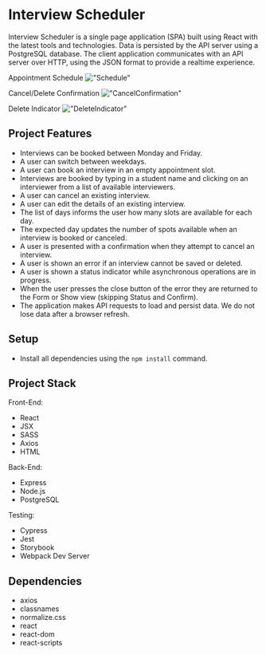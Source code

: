 # Interview Scheduler

Interview Scheduler is a single page application (SPA) built using React with the latest tools and technologies. Data is persisted by the API server using a PostgreSQL database. The client application communicates with an API server over HTTP, using the JSON format to provide a realtime experience.

Appointment Schedule
!["Schedule"](https://github.com/Lomanfan/.jpg)

Cancel/Delete Confirmation
!["CancelConfirmation"](https://github.com/Lomanfan/.jpg)

Delete Indicator
!["DeleteIndicator"](https://github.com/Lomanfan/.jpg)

## Project Features

- Interviews can be booked between Monday and Friday.
- A user can switch between weekdays.
- A user can book an interview in an empty appointment slot.
- Interviews are booked by typing in a student name and clicking on an interviewer from a list of available interviewers.
- A user can cancel an existing interview.
- A user can edit the details of an existing interview.
- The list of days informs the user how many slots are available for each day.
- The expected day updates the number of spots available when an interview is booked or canceled.
- A user is presented with a confirmation when they attempt to cancel an interview.
- A user is shown an error if an interview cannot be saved or deleted.
- A user is shown a status indicator while asynchronous operations are in progress.
- When the user presses the close button of the error they are returned to the Form or Show view (skipping Status and Confirm).
- The application makes API requests to load and persist data. We do not lose data after a browser refresh.

## Setup

- Install all dependencies using the `npm install` command.

## Project Stack

Front-End:

- React
- JSX
- SASS
- Axios
- HTML

Back-End:

- Express
- Node.js
- PostgreSQL

Testing:

- Cypress
- Jest
- Storybook
- Webpack Dev Server

## Dependencies

- axios
- classnames
- normalize.css
- react
- react-dom
- react-scripts
